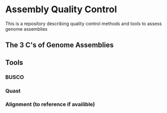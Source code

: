 # Assembly Quality Control
This is a repository describing quality control methods and tools to assess genome assemblies

## The 3 C's of Genome Assemblies

## Tools
### BUSCO
### Quast
### Alignment (to reference if availible)
### 
